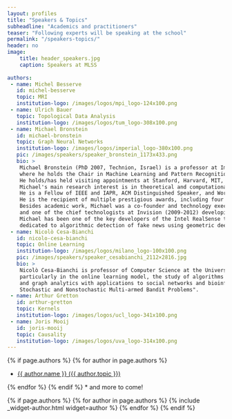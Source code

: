 ```yaml
---
layout: profiles
title: "Speakers & Topics"
subheadline: "Academics and practitioners"
teaser: "Following experts will be speaking at the school"
permalink: "/speakers-topics/"
header: no
image:
    title: header_speakers.jpg
    caption: Speakers at MLSS
  
authors:
 - name: Michel Besserve
   id: michel-besserve
   topic: MRI
   institution-logo: /images/logos/mpi_logo-124x100.png
 - name: Ulrich Bauer
   topic: Topological Data Analysis
   institution-logo: /images/logos/tum_logo-308x100.png
 - name: Michael Bronstein
   id: michael-bronstein
   topic: Graph Neural Networks
   institution-logo: /images/logos/imperial_logo-380x100.png
   pic: /images/speakers/speaker_bronstein_1173x433.png
   bio: >
    Michael Bronstein (PhD 2007, Technion, Israel) is a professor at Imperial College London, 
    where he holds the Chair in Machine Learning and Pattern Recognition and Royal Society Wolfson Merit Award. 
    He holds/has held visiting appointments at Stanford, Harvard, MIT, and TUM. 
    Michael's main research interest is in theoretical and computational methods for geometric data analysis. 
    He is a Fellow of IEEE and IAPR, ACM Distinguished Speaker, and World Economic Forum Young Scientist. 
    He is the recipient of multiple prestigious awards, including four ERC grants, two Google Faculty awards, and the 2018 Facebook Computational Social Science award. 
    Besides academic work, Michael was a co-founder and technology executive at Novafora (2005-2009) developing large-scale video analysis methods, 
    and one of the chief technologists at Invision (2009-2012) developing low-cost 3D sensors. Following the multi-million acquisition of Invision by Intel in 2012, 
    Michael has been one of the key developers of the Intel RealSense technology in the role of Principal Engineer. His most recent venture is Fabula AI, a startup 
    dedicated to algorithmic detection of fake news using geometric deep learning.
 - name: Nicolò Cesa-Bianchi
   id: nicolo-cesa-bianchi
   topic: Online Learning
   institution-logo: /images/logos/milano_logo-100x100.png
   pic: /images/speakers/speaker_cesabianchi_2112×2816.jpg
   bio: >
    Nicolò Cesa-Bianchi is professor of Computer Science at the University of Milan, Italy. His main research areas include the design and analysis of machine learning algorithms, 
    particularly in the online learning model, the study of algorithms for multiarmed bandit problems with applications to personalized recommendations and online auctions, 
    and graph analytics with applications to social networks and bioinformatics. He is co-author of the monographs "Prediction, Learning, and Games" and "Regret Analysis of 
    Stochastic and Nonstochastic Multi-armed Bandit Problems".
 - name: Arthur Gretton
   id: arthur-gretton
   topic: Kernels
   institution-logo: /images/logos/ucl_logo-341x100.png
 - name: Joris Mooij
   id: joris-mooij
   topic: Causality
   institution-logo: /images/logos/uva_logo-314x100.png
---
```



{% if page.authors %}
  {% for author in page.authors %}
  <ul>
    <li>
      <a href = "#{{ author.id }}"> {{ author.name }} ({{ author.topic }})</a>
    </li>
  </ul>
	{% endfor %}
{% endif %}
* and more to come!

{% if page.authors %}
  {% for author in page.authors %}
    {% include _widget-author.html widget=author %}
	{% endfor %}
{% endif %}